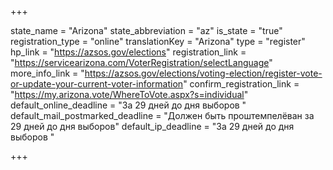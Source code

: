 +++

state_name = "Arizona"
state_abbreviation = "az"
is_state = "true"
registration_type = "online"
translationKey = "Arizona"
type = "register"
hp_link = "https://azsos.gov/elections"
registration_link = "https://servicearizona.com/VoterRegistration/selectLanguage"
more_info_link = "https://azsos.gov/elections/voting-election/register-vote-or-update-your-current-voter-information"
confirm_registration_link = "https://my.arizona.vote/WhereToVote.aspx?s=individual"
default_online_deadline = "За 29 дней до дня выборов "
default_mail_postmarked_deadline = "Должен быть проштемпелёван за 29 дней до дня выборов"
default_ip_deadline = "За 29 дней до дня выборов "

+++